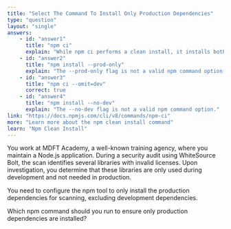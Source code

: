 ```yaml
---
title: "Select The Command To Install Only Production Dependencies"
type: "question"
layout: "single"
answers:
    - id: "answer1"
      title: "npm ci"
      explain: "While npm ci performs a clean install, it installs both production and development dependencies by default without specifying the --omit=dev flag."
    - id: "answer2"
      title: "npm install --prod-only"
      explain: "The --prod-only flag is not a valid npm command option."
    - id: "answer3"
      title: "npm ci --omit=dev"
      correct: true
    - id: "answer4"
      title: "npm install --no-dev"
      explain: "The --no-dev flag is not a valid npm command option."
link: "https://docs.npmjs.com/cli/v8/commands/npm-ci"
more: "Learn more about the npm clean install command"
learn: "Npm Clean Install"
---
```

You work at MDFT Academy, a well-known training agency, where you maintain a Node.js application. During a security audit using WhiteSource Bolt, the scan identifies several libraries with invalid licenses. Upon investigation, you determine that these libraries are only used during development and not needed in production.

You need to configure the npm tool to only install the production dependencies for scanning, excluding development dependencies.

Which npm command should you run to ensure only production dependencies are installed?

